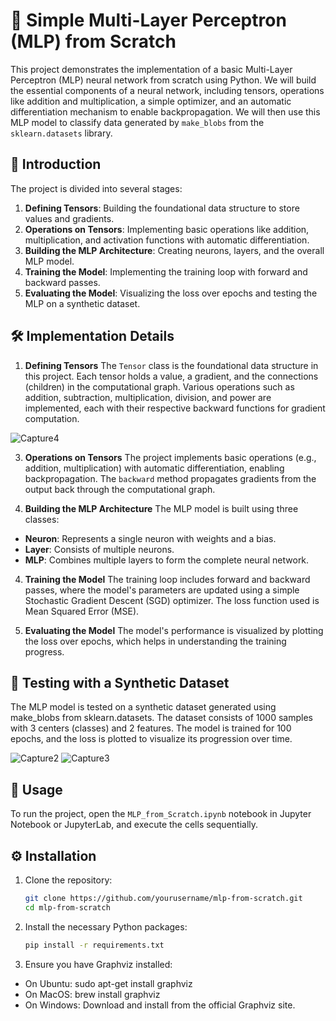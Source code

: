# 🧠 Simple Multi-Layer Perceptron (MLP) from Scratch

This project demonstrates the implementation of a basic Multi-Layer Perceptron (MLP) neural network from scratch using Python. We will build the essential components of a neural network, including tensors, operations like addition and multiplication, a simple optimizer, and an automatic differentiation mechanism to enable backpropagation. We will then use this MLP model to classify data generated by `make_blobs` from the `sklearn.datasets` library.

## 🌟 Introduction

The project is divided into several stages:

1. **Defining Tensors**: Building the foundational data structure to store values and gradients.
2. **Operations on Tensors**: Implementing basic operations like addition, multiplication, and activation functions with automatic differentiation.
3. **Building the MLP Architecture**: Creating neurons, layers, and the overall MLP model.
4. **Training the Model**: Implementing the training loop with forward and backward passes.
5. **Evaluating the Model**: Visualizing the loss over epochs and testing the MLP on a synthetic dataset.


## 🛠️ Implementation Details
1. **Defining Tensors**
The `Tensor` class is the foundational data structure in this project. Each tensor holds a value, a gradient, and the connections (children) in the computational graph. Various operations such as addition, subtraction, multiplication, division, and power are implemented, each with their respective backward functions for gradient computation.

![Capture4](https://github.com/user-attachments/assets/9b5a246d-58f0-475a-9e7b-49c53a6b102b)


3. **Operations on Tensors**
The project implements basic operations (e.g., addition, multiplication) with automatic differentiation, enabling backpropagation. The `backward` method propagates gradients from the output back through the computational graph.

4. **Building the MLP Architecture**
The MLP model is built using three classes:

- **Neuron**: Represents a single neuron with weights and a bias.
- **Layer**: Consists of multiple neurons.
- **MLP**: Combines multiple layers to form the complete neural network.
  
4. **Training the Model**
The training loop includes forward and backward passes, where the model's parameters are updated using a simple Stochastic Gradient Descent (SGD) optimizer. The loss function used is Mean Squared Error (MSE).

5. **Evaluating the Model**
The model's performance is visualized by plotting the loss over epochs, which helps in understanding the training progress.


## 🧪 Testing with a Synthetic Dataset
The MLP model is tested on a synthetic dataset generated using make_blobs from sklearn.datasets. The dataset consists of 1000 samples with 3 centers (classes) and 2 features. The model is trained for 100 epochs, and the loss is plotted to visualize its progression over time.

![Capture2](https://github.com/user-attachments/assets/376ef0b0-90f9-41de-9ce3-afe6f199efa6)
![Capture3](https://github.com/user-attachments/assets/0e857175-e3be-478a-b8c2-a368fdf33911)


## 🚀 Usage
To run the project, open the `MLP_from_Scratch.ipynb` notebook in Jupyter Notebook or JupyterLab, and execute the cells sequentially.


## ⚙️ Installation

1. Clone the repository:
   
   ```sh
   git clone https://github.com/yourusername/mlp-from-scratch.git
   cd mlp-from-scratch
   ```
   
2. Install the necessary Python packages:

   ```sh
   pip install -r requirements.txt
   ```

3. Ensure you have Graphviz installed:

  - On Ubuntu: sudo apt-get install graphviz
  - On MacOS: brew install graphviz
  - On Windows: Download and install from the official Graphviz site.
